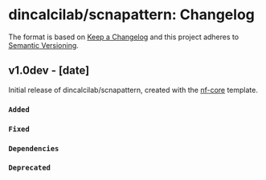 # dincalcilab/scnapattern: Changelog

The format is based on [Keep a Changelog](https://keepachangelog.com/en/1.0.0/)
and this project adheres to [Semantic Versioning](https://semver.org/spec/v2.0.0.html).

## v1.0dev - [date]

Initial release of dincalcilab/scnapattern, created with the [nf-core](https://nf-co.re/) template.

### `Added`

### `Fixed`

### `Dependencies`

### `Deprecated`
